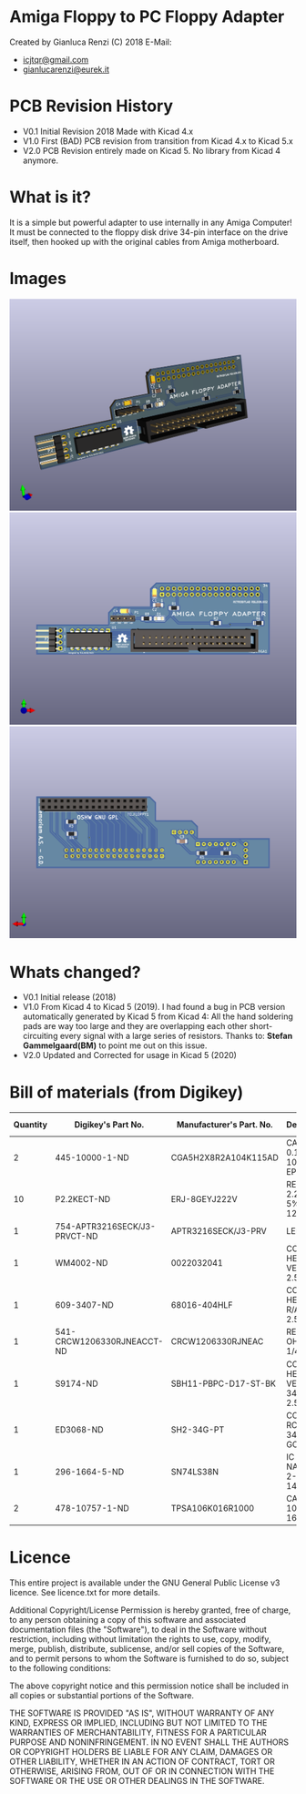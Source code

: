 # Amiga Floppy to PC Floppy Adapter

Created by Gianluca Renzi (C) 2018
 E-Mail:
- <icjtqr@gmail.com>
- <gianlucarenzi@eurek.it>

# PCB Revision History

- V0.1 Initial Revision 2018 Made with Kicad 4.x
- V1.0 First (BAD) PCB revision from transition from Kicad 4.x to Kicad 5.x
- V2.0 PCB Revision entirely made on Kicad 5. No library from Kicad 4 anymore.

# What is it?
It is a simple but powerful adapter to use internally in any Amiga Computer!
It must be connected to the floppy disk drive 34-pin interface on the drive
itself, then hooked up with the original cables from Amiga motherboard.

# Images
[![](images/AmigaPCDriveAdapter.png "Board Overall")](#features)
[![](images/AmigaPCDriveAdapter-f.png "Board Front")](#features)
[![](images/AmigaPCDriveAdapter-b.png "Board Back")](#features)

# Whats changed?

- V0.1 Initial release (2018)
- V1.0 From Kicad 4 to Kicad 5 (2019). I had found a bug in PCB version automatically generated by Kicad 5 from Kicad 4: All the hand soldering pads are way too large and they are overlapping each other short-circuiting every signal with a large series of resistors. Thanks to: __Stefan Gammelgaard(BM)__ to point me out on this issue.
- V2.0 Updated and Corrected for usage in Kicad 5 (2020)

# Bill of materials (from Digikey)

| Quantity | Digikey's Part No.           | Manufacturer's Part. No. | Description                   | PCB/Schematic's Reference   |
| -------- | -----------------------------| ------------------------ | ----------------------------- | --------------------------- |
|    2     | 445-10000-1-ND	              | CGA5H2X8R2A104K115AD	   | CAP CER 0.1UF 100V 1206 EPOXY |          C2, C3             |
|   10	   | P2.2KECT-ND	                | ERJ-8GEYJ222V	           | RES SMD 2.2K OHM 5% 1/4W 1206 | R1, R2, R3, R4, R5, R6, R7  |
|    1	   | 754-APTR3216SECK/J3-PRVCT-ND | APTR3216SECK/J3-PRV	     | LED SMD	                     |             D1              |
|    1     | WM4002-ND                    |	0022032041	             | CONN HEADER VERT 4POS 2.54MM	 |             P1              |
|    1     | 609-3407-ND                  | 68016-404HLF             | CONN HEADER R/A 4POS 2.54MM   |             P2              |
|    1     | 541-CRCW1206330RJNEACCT-ND   | CRCW1206330RJNEAC        | RES 330 OHM 5% 1/4W 1206      |             R8              |
|    1     | S9174-ND                     | SBH11-PBPC-D17-ST-BK     | CONN HEADER VERT 34POS 2.54MM |          TO_AMIGA1          |
|    1     | ED3068-ND                    | SH2-34G-PT               | CONN RCPT 34POS 0.1 GOLD PCB  |          TO_FLOPPY1         |
|    1     | 296-1664-5-ND                | SN74LS38N                | IC GATE NAND 4CH 2-INP 14DIP  |             U1              |
|    2     | 478-10757-1-ND               | TPSA106K016R1000         | CAP TANT 10UF 10% 16V 1206    |           C1, C4            |

# Licence
This entire project is available under the GNU General Public License v3 licence.
See licence.txt for more details.

Additional Copyright/License
Permission is hereby granted, free of charge, to any person obtaining a copy of this software and associated documentation files (the "Software"), to deal in the Software without restriction, including without limitation the rights to use, copy, modify, merge, publish, distribute, sublicense, and/or sell copies of the Software, and to permit persons to whom the Software is furnished to do so, subject to the following conditions:

The above copyright notice and this permission notice shall be included in all copies or substantial portions of the Software.

THE SOFTWARE IS PROVIDED "AS IS", WITHOUT WARRANTY OF ANY KIND, EXPRESS OR IMPLIED, INCLUDING BUT NOT LIMITED TO THE WARRANTIES OF MERCHANTABILITY, FITNESS FOR A PARTICULAR PURPOSE AND NONINFRINGEMENT. IN NO EVENT SHALL THE AUTHORS OR COPYRIGHT HOLDERS BE LIABLE FOR ANY CLAIM, DAMAGES OR OTHER LIABILITY, WHETHER IN AN ACTION OF CONTRACT, TORT OR OTHERWISE, ARISING FROM, OUT OF OR IN CONNECTION WITH THE SOFTWARE OR THE USE OR OTHER DEALINGS IN THE SOFTWARE.
